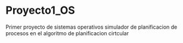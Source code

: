 # Proyecto1_OS
 Primer proyecto de sistemas operativos simulador de planificacion de procesos en el algoritmo de planificacion cirtcular
